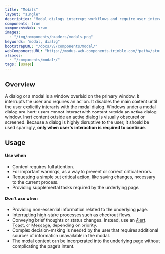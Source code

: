 ```yaml
---
title: "Modals"
layout: "single"
description: "Modal dialogs interrupt workflows and require user interaction."
components: true
componentsWeb: true
images:
  - "/img/components/headers/modals.png"
keywords: "modal, dialog"
bootstrapURL: "/docs/v2/components/modal/"
webComponentsURL: "https://modus-web-components.trimble.com/?path=/story/components-modal--default"
aliases:
  - "/components/modals/"
tags: [usage]
---
```


## Overview

A dialog or a modal is a window overlaid on the primary window. It interrupts the user and requires an action. It disables the main content until the user explicitly interacts with the modal dialog. Windows under a modal dialog are inert: users cannot interact with content outside an active dialog window. Inert content outside an active dialog is visually obscured or screened. Because a dialog is highly disruptive to the user, it should be used sparingly, **only when user's interaction is required to continue**.

## Usage

#### Use when

- Content requires full attention.
- For important warnings, as a way to prevent or correct critical errors.
- Requesting a simple but critical action, like saving changes, necessary to the current process.
- Providing supplemental tasks required by the underlying page.

#### Don't use when

- Providing non-essential information related to the underlying page.
- Interrupting high-stake processes such as checkout flows.
- Conveying brief thoughts or status changes. Instead, use an [Alert](/components/web/alerts/). [Toast](/components/web/toasts/), or [Message](/components/web/messages/), depending on priority.
- Complex decision-making is needed by the user that requires additional sources of information unavailable in the modal.
- The modal content can be incorporated into the underlying page without complicating the page’s intent.
